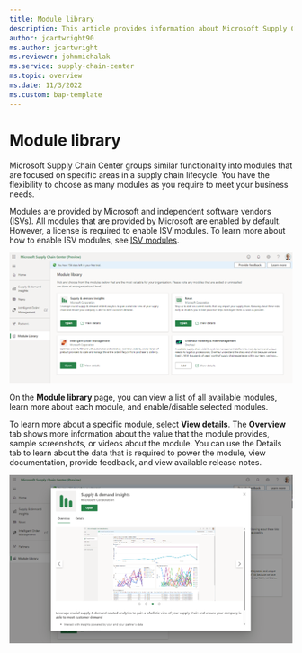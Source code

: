 ```yaml
---
title: Module library
description: This article provides information about Microsoft Supply Chain Center's Module library.
author: jcartwright90
ms.author: jcartwright
ms.reviewer: johnmichalak
ms.service: supply-chain-center
ms.topic: overview
ms.date: 11/3/2022
ms.custom: bap-template
---
```


# Module library

Microsoft Supply Chain Center groups similar functionality into modules that are focused on specific areas in a supply chain lifecycle. You have the flexibility to choose as many modules as you require to meet your business needs.

Modules are provided by Microsoft and independent software vendors (ISVs). All modules that are provided by Microsoft are enabled by default. However, a license is required to enable ISV modules. To learn more about how to enable ISV modules, see [ISV modules](isv-modules.md).

![Screenshot of the module library](media/module-library-modules-list.png)


On the **Module library** page, you can view a list of all available modules, learn more about each module, and enable/disable selected modules.

To learn more about a specific module, select **View details**. The **Overview** tab shows more information about the value that the module provides, sample screenshots, or videos about the module. You can use the Details tab to learn about the data that is required to power the module, view documentation, provide feedback, and view available release notes.

![Screenshot of the details for the Supply and demand insights module/](media/module-library-supply-and-demand-details.png)
